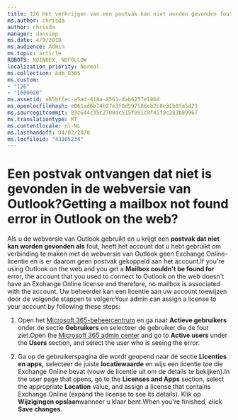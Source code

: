 ```yaml
---
title: 126 Het verkrijgen van een postvak kan niet worden gevonden fout in OWA?
ms.author: chrisda
author: chrisda
manager: dansimp
ms.date: 4/9/2018
ms.audience: Admin
ms.topic: article
ROBOTS: NOINDEX, NOFOLLOW
localization_priority: Normal
ms.collection: Adm_O365
ms.custom:
- "126"
- "1600020"
ms.assetid: e85bffec-e5ad-418a-8561-dab6257e1864
ms.openlocfilehash: e061ad6b74b27e3f0d597586cb2c8e31b8fa5d23
ms.sourcegitcommit: 83c644c35c2700dc515f091c8f41f9c283b89967
ms.translationtype: MT
ms.contentlocale: nl-NL
ms.lasthandoff: 04/02/2020
ms.locfileid: "43105234"
---
```

# <a name="getting-a-mailbox-not-found-error-in-outlook-on-the-web"></a><span data-ttu-id="5f71e-102">Een postvak ontvangen dat niet is gevonden in de webversie van Outlook?</span><span class="sxs-lookup"><span data-stu-id="5f71e-102">Getting a mailbox not found error in Outlook on the web?</span></span>

<span data-ttu-id="5f71e-103">Als u de webversie van Outlook gebruikt en u krijgt een **postvak dat niet kan worden gevonden als** fout, heeft het account dat u hebt gebruikt om verbinding te maken met de webversie van Outlook geen Exchange Online-licentie en is er daarom geen postvak gekoppeld aan het account.</span><span class="sxs-lookup"><span data-stu-id="5f71e-103">If you're using Outlook on the web and you get a **Mailbox couldn't be found for** error, the account that you used to connect to Outlook on the web doesn't have an Exchange Online license and therefore, no mailbox is associated with the account.</span></span> <span data-ttu-id="5f71e-104">Uw beheerder kan een licentie aan uw account toewijzen door de volgende stappen te volgen:</span><span class="sxs-lookup"><span data-stu-id="5f71e-104">Your admin can assign a license to your account by following these steps:</span></span>

1. <span data-ttu-id="5f71e-105">Open het [Microsoft 365-beheercentrum](https://portal.office.com/adminportal/home#/homepage) en ga naar **Actieve gebruikers** onder de sectie **Gebruikers** en selecteer de gebruiker die de fout ziet.</span><span class="sxs-lookup"><span data-stu-id="5f71e-105">Open the [Microsoft 365 admin center](https://portal.office.com/adminportal/home#/homepage) and go to **Active users** under the **Users** section, and select the user who is seeing the error.</span></span>

2. <span data-ttu-id="5f71e-106">Ga op de gebruikerspagina die wordt geopend naar de sectie **Licenties en apps,** selecteer de juiste **locatiewaarde** en wijs een licentie toe die Exchange Online bevat (vouw de licentie uit om de details te bekijken).</span><span class="sxs-lookup"><span data-stu-id="5f71e-106">In the user page that opens, go to the **Licenses and Apps** section, select the appropriate **Location** value, and assign a license that contains Exchange Online (expand the license to see its details).</span></span> <span data-ttu-id="5f71e-107">Klik op **Wijzigingen opslaan**wanneer u klaar bent.</span><span class="sxs-lookup"><span data-stu-id="5f71e-107">When you're finished, click **Save changes**.</span></span>
